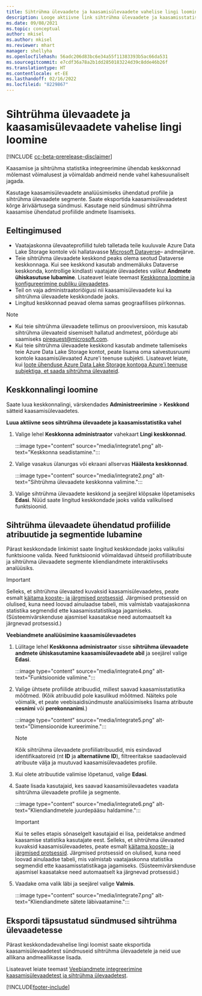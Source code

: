 ```yaml
---
title: Sihtrühma ülevaadete ja kaasamisülevaadete vahelise lingi loomine
description: Looge aktiivne link sihtrühma ülevaadete ja kaasamisstatistika vahel, et võimaldada andmete kahesuunalist jagamist.
ms.date: 09/08/2021
ms.topic: conceptual
author: mkisel
ms.author: mkisel
ms.reviewer: mhart
manager: shellyha
ms.openlocfilehash: 56adc206d83bc6e34a55f11383393b5ac66da531
ms.sourcegitcommit: e7cdf36a78a2b1dd2850183224d39c8dde46b26f
ms.translationtype: HT
ms.contentlocale: et-EE
ms.lasthandoff: 02/16/2022
ms.locfileid: "8229867"
---
```

# <a name="create-a-link-between-audience-insights-and-engagement-insights"></a>Sihtrühma ülevaadete ja kaasamisülevaadete vahelise lingi loomine

[!INCLUDE [cc-beta-prerelease-disclaimer](includes/cc-beta-prerelease-disclaimer.md)]

Kaasamise ja sihtrühma statistika integreerimine ühendab keskkonnad mõlemast võimalusest ja võimaldab andmeid nende vahel kahesuunaliselt jagada.

Kasutage kaasamisülevaadete analüüsimiseks ühendatud profiile ja sihtrühma ülevaadete segmente. Saate eksportida kaasamisülevaadetest kõrge äriväärtusega sündmusi. Kasutage neid sündmusi sihtrühma kaasamise ühendatud profiilide andmete lisamiseks.

## <a name="prerequisites"></a>Eeltingimused

- Vaatajaskonna ülevaateprofiilid tuleb talletada teile kuuluvale Azure Data Lake Storage kontole või hallatavasse [Microsoft Dataverse](/powerapps/maker/data-platform/data-platform-intro)&ndash; andmejärve. 
- Teie sihtrühma ülevaadete keskkond peaks olema seotud Dataverse keskkonnaga. Kui see keskkond kasutab andmemäluks Dataverse keskkonda, kontrollige kindlasti vaatajate ülevaadetes valikut **Andmete ühiskasutuse lubamine**. Lisateavet leiate teemast [Keskkonna loomine ja konfigureerimine publiku ülevaadetes](../audience-insights/create-environment.md).
- Teil on vaja administraatoriõigusi nii kaasamisülevaadete kui ka sihtrühma ülevaadete keskkondade jaoks.
- Lingitud keskkonnad peavad olema samas geograafilises piirkonnas.

> [!NOTE]
> - Kui teie sihtrühma ülevaadete tellimus on prooviversioon, mis kasutab sihtrühma ülevaateid sisemiselt hallatud andmetest, pöörduge abi saamiseks [pirequest@microsoft.com](mailto:pirequest@microsoft.com). 
> - Kui teie sihtrühma ülevaadete keskkond kasutab andmete tallemiseks teie Azure Data Lake Storage kontot, peate lisama oma salvestusruumi kontole kaasamisülevaated Azure'i teenuse subjekti. Lisateavet leiate, kui [loote ühenduse Azure Data Lake Storage kontoga Azure'i teenuse subjektiga, et saada sihtrühma ülevaateid](../audience-insights/connect-service-principal.md). 


## <a name="create-an-environment-link"></a>Keskkonnalingi loomine

Saate luua keskkonnalingi, värskendades **Administreerimine** > **Keskkond** sätteid kaasamisülevaadetes.

**Luua aktiivne seos sihtrühma ülevaadete ja kaasamisstatistika vahel**

1. Valige lehel **Keskkonna administraator** vahekaart **Lingi keskkonnad**.

    :::image type="content" source="media/integrate1.png" alt-text="Keskkonna seadistamine.":::

1. Valige vasakus ülanurgas või ekraani allservas **Häälesta keskkonnad**.

     :::image type="content" source="media/integrate2.png" alt-text="Sihtrühma ülevaadete keskkonna valimine.":::

1. Valige sihtrühma ülevaadete keskkond ja seejärel klõpsake lõpetamiseks **Edasi**. Nüüd saate lingitud keskkondade jaoks valida valikulised funktsioonid.
 
## <a name="enable-audience-insights-unified-profiles-attributes-and-segments"></a>Sihtrühma ülevaadete ühendatud profiilide atribuutide ja segmentide lubamine

Pärast keskkondade linkimist saate lingitud keskkondade jaoks valikulisi funktsioone valida. Need funktsioonid võimaldavad ühtseid profiiliatribuute ja sihtrühma ülevaadete segmente kliendiandmete interaktiivseks analüüsiks.

> [!IMPORTANT]
> Selleks, et sihtrühma ülevaated kuvaksid kaasamisülevaadetes, peate esmalt [käitama kooste- ja järgmised protsessid](../audience-insights/merge-entities.md). Järgmised protsessid on olulised, kuna need loovad ainulaadse tabeli, mis valmistab vaatajaskonna statistika segmendid ette kaasamisstatistikaga jagamiseks. (Süsteemivärskenduse ajasmisel kaasatakse need automaatselt ka järgnevad protsessid.)

**Veebiandmete analüüsimine kaasamisülevaadetes**

1. Lülitage lehel **Keskkonna administraator** sisse **sihtrühma ülevaadete andmete ühiskasutamine kaasamisülevaadete abil** ja seejärel valige **Edasi**.

    :::image type="content" source="media/integrate4.png" alt-text="Funktsioonide valimine.":::

1. Valige ühtsete profiilide atribuudid, millest saavad kaasamisstatistika mõõtmed. (Kõik atribuudid pole kasulikud mõõtmed. Näiteks pole võimalik, et peate veebisaidisündmuste analüüsimiseks lisama atribuute **eesnimi** või **perekonnanimi**.)

    :::image type="content" source="media/integrate5.png" alt-text="Dimensioonide kureerimine.":::

   >[!NOTE]
   > Kõik sihtrühma ülevaadete profiiliatribuudid, mis esindavad identifikaatoreid (nt **ID** ja **alternatiivne ID**), filtreeritakse saadaolevaid atribuute välja ja muutuvad kaasamisülevaadetes profiile.

1. Kui olete atribuutide valimise lõpetanud, valige **Edasi**.
1. Saate lisada kasutajaid, kes saavad kaasamisülevaadetes vaadata sihtrühma ülevaadete profiile ja segmente.

    :::image type="content" source="media/integrate6.png" alt-text="Kliendiandmetele juurdepääsu haldamine.":::

   > [!IMPORTANT]
   > Kui te selles etapis sõnaselgelt kasutajaid ei lisa, peidetakse andmed kaasamise statistika kasutajate eest.
   > Selleks, et sihtrühma ülevaated kuvaksid kaasamisülevaadetes, peate esmalt [käitama kooste- ja järgmised protsessid](../audience-insights/merge-entities.md). Järgmised protsessid on olulised, kuna need loovad ainulaadse tabeli, mis valmistab vaatajaskonna statistika segmendid ette kaasamisstatistikaga jagamiseks. (Süsteemivärskenduse ajasmisel kaasatakse need automaatselt ka järgnevad protsessid.)

1. Vaadake oma valik läbi ja seejärel valige **Valmis**.

    :::image type="content" source="media/integrate7.png" alt-text="Kliendiandmete sätete läbivaatamine.":::

## <a name="export-refined-events-to-audience-insights"></a>Ekspordi täpsustatud sündmused sihtrühma ülevaadetesse

Pärast keskkondadevahelise lingi loomist saate eksportida kaasamisülevaadetest sündmuseid sihtrühma ülevaadetele ja neid uue allikana andmeallikasse lisada. 

Lisateavet leiate teemast [Veebiandmete integreerimine kaasamisülevaadetest ja sihtrühma ülevaadetest](../audience-insights/integrate-engagement-insights.md).

<!--
## Share engagement insights refined events with audience insights

After you create a link between environments, a new option becomes available for you to share [refined events](refined-events.md) with audience insights.

Consider the following when creating refined events for audience insights: 

- Provide a meaningful name for the refined event. It will be used as an activity name in audience insights.
- Select at least the following properties to create an activity in audience insights: 
    - Signal.Action.Name indicates the activity details.
    - Signal.User.Id maps with the customer ID.
    - Signal.View.Uri is a web address as a basis for segments or measures.
    - Signal.Export.Id is a primary key for events.
    - Signal.Timestamp determines the date and time for the activity.

To share refined events:

1. From the engagement insights menu, select **Data** and then select the **Events** tab.
2. On the **Action** menu, select **Share as activity**.

    :::image type="content" source="media/integrate8.png" alt-text="Data shared events settings.":::

3. You can view and stop actively shared events on the **Export and Sharing** tab.
4. -- per Michael K, we need a mock here (Mukesh needs to update to reflect what happens in AUI once a user shares a refined event (i.e. no longer AUI, data wrangler needs to go discover data in the storage, the shared event is available as a DS and entity, correct?)

### Attach refined events shared as activities to unified profiles in audience insights

You can bring customer web activity data from engagement insights into audience insights. In addition to transactional, demographic, or behavioral data, you can view activities on the web in unified customer profiles. You can then use these profiles to get insights such as segments, measures, and predictions for audience activation.

Follow the steps in [data unification](../audience-insights/data-unification.md) to map, match, and merge website authentication information to unified profiles in audience insights.

You can also share refined events that are now available in audience insights, identified as data sources and entities. 

Next, you can relate event data from engagement insights as unified activities in customer profiles.

### Relate refined event data as an activity of a customer profile

After unifying the data, you can configure the activity for the customer profile. For more information, go to [Customer activities](../audience-insights/activities.md).

:::image type="content" source="media/web-event-activity.png" alt-text="Activities page with expanded Edit activity pane.":::

Next, configure the new activity by using mapping elements: 

- **Primary Key**: Signal.Export.Id, a unique ID that is available for every event record in engagement insights. This property is automatically generated.

- **Timestamp**: Signal.Timestamp in the event property.

- **Event**: Signal.Name, the event name that you want to track.

- **Web address**: Signal.View.Uri that refers to the URI of the page that created the event.

- **Details**: Signal.Action.Name to represent the information to associate with the event. The selected property in this case indicates that the event is for email promotion.

- **Activity type**: In this example, we choose the existing activity type WebLog. This selection is a useful filter option to run prediction models or create segments based on this activity type.

- **Set up relationship**: This important setting ties the activity to existing customer profiles. **Signal.User.Id** is the identifier configured in the SDK to be collected. It relates to the user ID in other data sources that are configured in audience insights. 

This example configures the relationship between Signal.User.Id and RetailCustomers:CustomerRetailId, which is the primary key that was identified in the map step of the data unification process.

After processing the activities, you can review customer records and open a customer card to see activities from engagement insights in the timeline. 

> [!TIP]
> To find a customer ID that has an engagement insights activity, go to **Entities** and preview the data for the UnifiedActivity entity. **ActivityTypeDisplay = WebLog** contains the engagement insights activity configured in the preceding example. Copy the customer ID for one of those records and search<!--note from editor: Edit okay? I couldn't quite follow this.-- > for that ID on the **Customers** page.

--> 

[!INCLUDE[footer-include](../includes/footer-banner.md)]
